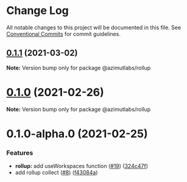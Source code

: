 # Change Log

All notable changes to this project will be documented in this file.
See [Conventional Commits](https://conventionalcommits.org) for commit guidelines.

## [0.1.1](https://github.com/azimutlabs/rollup/compare/@azimutlabs/rollup@0.1.0...@azimutlabs/rollup@0.1.1) (2021-03-02)

**Note:** Version bump only for package @azimutlabs/rollup





# [0.1.0](https://github.com/azimutlabs/rollup/compare/@azimutlabs/rollup@0.1.0-alpha.0...@azimutlabs/rollup@0.1.0) (2021-02-26)

**Note:** Version bump only for package @azimutlabs/rollup





# 0.1.0-alpha.0 (2021-02-25)


### Features

* **rollup:** add useWorkspaces function ([#19](https://github.com/azimutlabs/rollup/issues/19)) ([324c47f](https://github.com/azimutlabs/rollup/commit/324c47f1b60fe1a489950edbe1e39ff200af198f))
* add rollup collect ([#8](https://github.com/azimutlabs/rollup/issues/8)) ([f43084a](https://github.com/azimutlabs/rollup/commit/f43084a1501c3faeb12f155272a79fee835bb67a))
